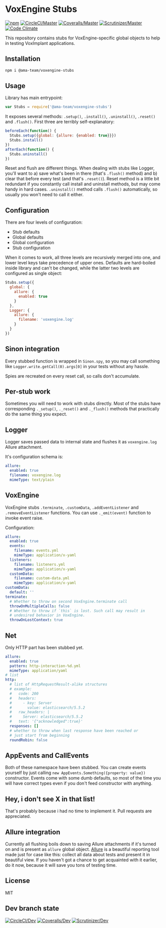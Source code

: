 # VoxEngine Stubs

[![npm](https://img.shields.io/npm/v/@ama-team/voxengine-stubs.svg?style=flat-square)](https://www.npmjs.com/package/@ama-team/voxengine-stubs)
[![CircleCI/Master](https://img.shields.io/circleci/project/github/ama-team/voxengine-stubs/master.svg?style=flat-square)](https://circleci.com/gh/ama-team/voxengine-stubs/tree/master)
[![Coveralls/Master](https://img.shields.io/coveralls/ama-team/voxengine-stubs/master.svg?style=flat-square)](https://coveralls.io/github/ama-team/voxengine-stubs?branch=master)
[![Scrutinizer/Master](https://img.shields.io/scrutinizer/g/ama-team/voxengine-stubs/master.svg?style=flat-square)](https://scrutinizer-ci.com/g/ama-team/voxengine-stubs)
[![Code Climate](https://img.shields.io/codeclimate/github//ama-team/voxengine-stubs.svg?style=flat-square)](https://codeclimate.com/github/ama-team/voxengine-stubs)

This repository contains stubs for VoxEngine-specific global objects to
help in testing VoxImplant applications.

## Installation

```bash
npm i @ama-team/voxengine-stubs
```

## Usage

Library has main entrypoint:

```js
var Stubs = require('@ama-team/voxengine-stubs')
```

It exposes several methods: `.setup()`, `.install()`, 
`.uninstall()`, `.reset()` and `.flush()`. First three are
terribly self-explanatory:

```js
beforeEach(function() {
  Stubs.setup({global: {allure: {enabled: true}}})
  Stubs.install()
})
afterEach(function() {
  Stubs.uninstall()
})
```

Reset and flush are different things. When dealing with stubs like
Logger, you'll want to a) save what's been in there (that's `.flush()` 
method) and b) clear that before every test (and that's `.reset()`).
Reset method is a little bit redundant if you constantly call install 
and uninstall methods, but may come handy in hard cases. `.uninstall()`
method calls `.flush()` automatically, so usually you won't need to 
call it either.

## Configuration

There are four levels of configuration:

- Stub defaults
- Global defaults
- Global configuration
- Stub configuration

When it comes to work, all three levels are recursively merged into 
one, and lower level keys take precedence of upper ones. Defaults are
hard-boiled inside library and can't be changed, while the latter two
levels are configured as single object:

```js
Stubs.setup({
  global: {
    allure: {
      enabled: true
    }
  },
  Logger: {
    allure: {
      filename: 'voxengine.log'
    }
  }
})
```

## Sinon integration

Every stubbed function is wrapped in `Sinon.spy`, so you may call
something like `Logger.write.getCall(0).args[0]` in your tests without
any hassle.

Spies are recreated on every reset call, so calls don't accumulate.

## Per-stub work

Sometimes you will need to work with stubs directly. Most of the stubs
have corresponding `._setup()`, `._reset()` and `._flush()` methods 
that practically do the same thing you expect.

## Logger

Logger saves passed data to internal state and flushes it as
`voxengine.log` Allure attachment.

It's configuration schema is:

```yaml
allure:
  enabled: true
  filename: voxengine.log
  mimeType: text/plain
```

## VoxEngine

VoxEngine stubs `.terminate`, `.customData`, `.addEventListener` and 
`.removeEventListener` functions. You can use `._emit(event)` function
to invoke event raise.

Configuration:
```yaml
allure:
  enabled: true
  events:
    filename: events.yml
    mimeType: application/x-yaml
  listeners:
    filename: listeners.yml
    mimeType: application/x-yaml
  customData:
    filename: custom-data.yml
    mimeType: application/x-yaml
customData:
  default: ''
terminate:
  # Whether to throw on second VoxEngine.terminate call
  throwOnMultipleCalls: false
  # Whether to throw if `this` is lost. Such call may result in
  # undesired behavior in VoxEngine.
  throwOnLostContext: true
```

## Net

Only HTTP part has been stubbed yet.

```yaml
allure:
  enabled: true
  pattern: http-interaction-%d.yml
  mimeType: application/yaml
# list
http:
  # list of HttpRequestResult-alike structures
  # example:
  #   code: 200
  #   headers:
  #     - key: Server
  #       value: elasticsearch/5.5.2
  #   raw_headers: |
  #     Server: elasticsearch/5.5.2
  #   text: '{"acknowledged":true}'
  responses: []
  # whether to throw when last response have been reached or
  # just start from beginning
  roundRobin: false
```

## AppEvents and CallEvents

Both of these namespace have been stubbed. You can create events 
yourself by just calling `new AppEvents.Something({property: value})`
constructor. Events come with some dumb defaults, so most of the time
you will have correct types even if you don't feed constructor with
anything.

## Hey, i don't see X in that list!

That's probably because i had no time to implement it. Pull requests
are appreciated.

## Allure integration

Currently all flushing boils down to saving Allure attachments if it's
turned on and is present as `allure` global object. [Allure][] is a
beautiful reporting tool made just for case like this: collect all
data about tests and present it in beautiful view. If you haven't 
got a chance to get acquainted with it earlier, do it now, because it
will save you tons of testing time.

## License

MIT

## Dev branch state

[![CircleCI/Dev](https://img.shields.io/circleci/project/github/ama-team/voxengine-stubs/dev.svg?style=flat-square)](https://circleci.com/gh/ama-team/voxengine-stubs/tree/dev)
[![Coveralls/Dev](https://img.shields.io/coveralls/ama-team/voxengine-stubs/dev.svg?style=flat-square)](https://coveralls.io/github/ama-team/voxengine-stubs?branch=dev)
[![Scrutinizer/Dev](https://img.shields.io/scrutinizer/g/ama-team/voxengine-stubs/dev.svg?style=flat-square)](https://scrutinizer-ci.com/g/ama-team/voxengine-stubs)

  [allure]: https://github.com/allure-framework/allure2
